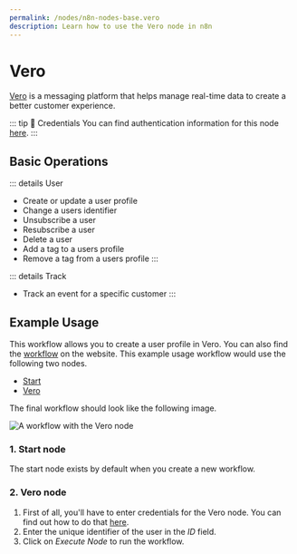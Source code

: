 ```yaml
---
permalink: /nodes/n8n-nodes-base.vero
description: Learn how to use the Vero node in n8n
---
```


# Vero

[Vero](https://www.getvero.com/) is a messaging platform that helps manage real-time data to create a better customer experience.

::: tip 🔑 Credentials
You can find authentication information for this node [here](../../../credentials/Vero/README.md).
:::

## Basic Operations

::: details User
- Create or update a user profile
- Change a users identifier
- Unsubscribe a user
- Resubscribe a user
- Delete a user
- Add a tag to a users profile
- Remove a tag from a users profile
:::

::: details Track
- Track an event for a specific customer
:::


## Example Usage

This workflow allows you to create a user profile in Vero. You can also find the [workflow](https://n8n.io/workflows/499) on the website. This example usage workflow would use the following two nodes.
- [Start](../../core-nodes/Start/README.md)
- [Vero]()

The final workflow should look like the following image.

![A workflow with the Vero node](./workflow.png)

### 1. Start node

The start node exists by default when you create a new workflow.

### 2. Vero node

1. First of all, you'll have to enter credentials for the Vero node. You can find out how to do that [here](../../../credentials/Vero/README.md).
2. Enter the unique identifier of the user in the *ID* field.
3. Click on *Execute Node* to run the workflow.
